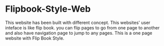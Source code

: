 # Flipbook-Style-Web
This website has been built with different concept. This websites' user inteface is like flip book. you can flip pages to go from one page to another and also have navigation page to jump to any pages. This is a one page website with Flip Book Style.
